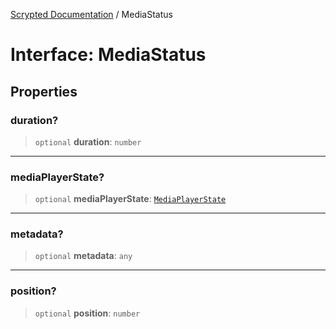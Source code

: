 [Scrypted Documentation](../globals.md) / MediaStatus

# Interface: MediaStatus

## Properties

### duration?

> `optional` **duration**: `number`

***

### mediaPlayerState?

> `optional` **mediaPlayerState**: [`MediaPlayerState`](../enumerations/MediaPlayerState.md)

***

### metadata?

> `optional` **metadata**: `any`

***

### position?

> `optional` **position**: `number`
